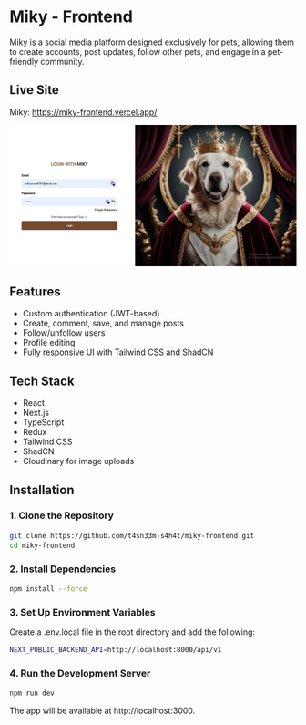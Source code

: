 # Miky - Frontend

Miky is a social media platform designed exclusively for pets, allowing them to create accounts, post updates, follow other pets, and engage in a pet-friendly community.

## Live Site
Miky: https://miky-frontend.vercel.app/

![Preview](./ss.png)

## Features
- Custom authentication (JWT-based)
- Create, comment, save, and manage posts
- Follow/unfollow users
- Profile editing
- Fully responsive UI with Tailwind CSS and ShadCN

## Tech Stack
- React
- Next.js
- TypeScript
- Redux
- Tailwind CSS
- ShadCN
- Cloudinary for image uploads

## Installation

### 1. Clone the Repository
```bash
git clone https://github.com/t4sn33m-s4h4t/miky-frontend.git
cd miky-frontend
```
### 2. Install Dependencies
```bash
npm install --force
```
### 3. Set Up Environment Variables
Create a .env.local file in the root directory and add the following:
```bash
NEXT_PUBLIC_BACKEND_API=http://localhost:8000/api/v1 
```

### 4. Run the Development Server
```bash
npm run dev
```
The app will be available at http://localhost:3000.

